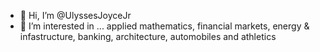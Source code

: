 - 👋 Hi, I’m @UlyssesJoyceJr
- 👀 I’m interested in ... applied mathematics, financial markets, energy & infastructure, banking, architecture, automobiles and athletics 

<!---
UlyssesJoyceJr/UlyssesJoyceJr is a ✨ special ✨ repository because its `README.md` (this file) appears on your GitHub profile.
You can click the Preview link to take a look at your changes.
--->
